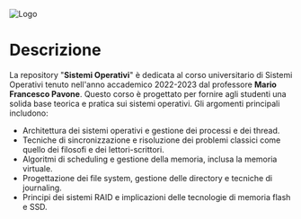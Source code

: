 ![Logo](https://images.squarespace-cdn.com/content/v1/60056c48dfad4a3649200fc0/1613294634908-3HTA3TR74HYYSNEIZSIJ/UniCT-Logo.jpg?format=1000w)


# Descrizione
La repository "**Sistemi Operativi**" è dedicata al corso universitario di Sistemi Operativi tenuto nell'anno accademico 2022-2023 dal professore **Mario Francesco Pavone**. 
Questo corso è progettato per fornire agli studenti una solida base teorica e pratica sui sistemi operativi. Gli argomenti principali includono:

- Architettura dei sistemi operativi e gestione dei processi e dei thread.
- Tecniche di sincronizzazione e risoluzione dei problemi classici come quello dei filosofi e dei lettori-scrittori.
- Algoritmi di scheduling e gestione della memoria, inclusa la memoria virtuale.
- Progettazione dei file system, gestione delle directory e tecniche di journaling.
- Principi dei sistemi RAID e implicazioni delle tecnologie di memoria flash e SSD.
